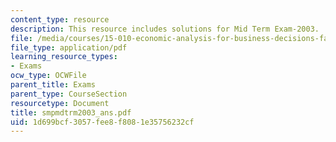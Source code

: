 ```yaml
---
content_type: resource
description: This resource includes solutions for Mid Term Exam-2003.
file: /media/courses/15-010-economic-analysis-for-business-decisions-fall-2004/1d699bcf3057fee8f8081e35756232cf_smpmdtrm2003_ans.pdf
file_type: application/pdf
learning_resource_types:
- Exams
ocw_type: OCWFile
parent_title: Exams
parent_type: CourseSection
resourcetype: Document
title: smpmdtrm2003_ans.pdf
uid: 1d699bcf-3057-fee8-f808-1e35756232cf
---
```

